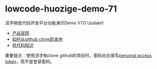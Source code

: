 # lowcode-huozige-demo-71
活字格低代码开发平台功能演示Demo V7.0 Update1

* [产品官网](https://www.grapecity.com.cn/solutions/huozige)
* [如何从github clone到本地](https://help.grapecity.com.cn/pages/viewpage.action?pageId=56531929)
* [低代码知识](https://www.grapecity.com.cn/lowcode)

重要提示：使用活字格clone github的项目时，密码处应填写[personal access token](https://docs.github.com/en/authentication/keeping-your-account-and-data-secure/creating-a-personal-access-token)，而不是登录密码。
